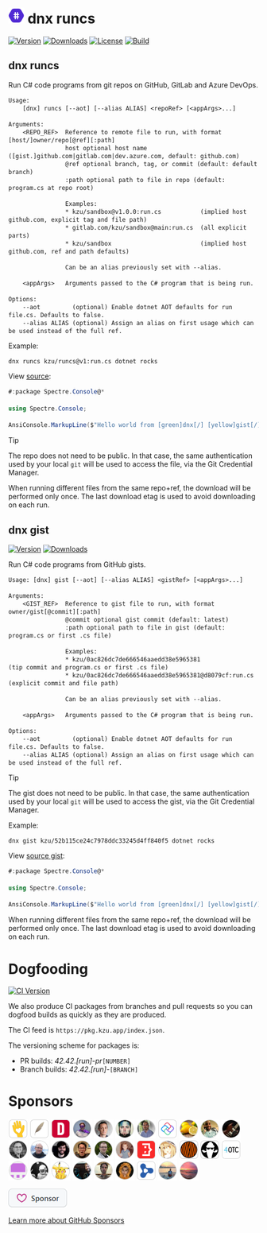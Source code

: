 ![Icon](https://raw.githubusercontent.com/devlooped/runcs/main/assets/img/icon-32.png) dnx runcs
============

[![Version](https://img.shields.io/nuget/vpre/runcs.svg?color=royalblue)](https://www.nuget.org/packages/runcs)
[![Downloads](https://img.shields.io/nuget/dt/runcs.svg?color=green)](https://www.nuget.org/packages/runcs)
[![License](https://img.shields.io/github/license/devlooped/runcs.svg?color=blue)](https://github.com/devlooped/runcs/blob/main/license.txt)
[![Build](https://github.com/devlooped/runcs/actions/workflows/build.yml/badge.svg?branch=main)](https://github.com/devlooped/runcs/actions/workflows/build.yml)

## dnx runcs
<!-- #runcs -->
Run C# code programs from git repos on GitHub, GitLab and Azure DevOps.

```
Usage:
    [dnx] runcs [--aot] [--alias ALIAS] <repoRef> [<appArgs>...]

Arguments:
    <REPO_REF>  Reference to remote file to run, with format [host/]owner/repo[@ref][:path]
                host optional host name ([gist.]github.com|gitlab.com|dev.azure.com, default: github.com)
                @ref optional branch, tag, or commit (default: default branch)
                :path optional path to file in repo (default: program.cs at repo root)

                Examples:
                * kzu/sandbox@v1.0.0:run.cs           (implied host github.com, explicit tag and file path)
                * gitlab.com/kzu/sandbox@main:run.cs  (all explicit parts)
                * kzu/sandbox                         (implied host github.com, ref and path defaults)

                Can be an alias previously set with --alias.

    <appArgs>   Arguments passed to the C# program that is being run.

Options:
    --aot         (optional) Enable dotnet AOT defaults for run file.cs. Defaults to false.
    --alias ALIAS (optional) Assign an alias on first usage which can be used instead of the full ref.
```

Example:

```
dnx runcs kzu/runcs@v1:run.cs dotnet rocks
```

View [source](https://github.com/kzu/runcs/blob/v1/run.cs):

```csharp
#:package Spectre.Console@*

using Spectre.Console;

AnsiConsole.MarkupLine($"Hello world from [green]dnx[/] [yellow]gist[/] :rocket: [bold italic]{string.Join(' ', args)}[/]");
```

> [!TIP]
> The repo does not need to be public. In that case, the same authentication 
> used by your local `git` will be used to access the file, via the Git Credential Manager.

When running different files from the same repo+ref, the download will be performed only once.
The last download etag is used to avoid downloading on each run.

<!-- #runcs -->

## dnx gist

[![Version](https://img.shields.io/nuget/vpre/gist.svg?color=royalblue)](https://www.nuget.org/packages/gist)
[![Downloads](https://img.shields.io/nuget/dt/gist.svg?color=green)](https://www.nuget.org/packages/gist)

<!-- #gist -->
Run C# code programs from GitHub gists.

```
Usage: [dnx] gist [--aot] [--alias ALIAS] <gistRef> [<appArgs>...]

Arguments:
    <GIST_REF>  Reference to gist file to run, with format owner/gist[@commit][:path]
                @commit optional gist commit (default: latest)
                :path optional path to file in gist (default: program.cs or first .cs file)

                Examples:
                * kzu/0ac826dc7de666546aaedd38e5965381                 (tip commit and program.cs or first .cs file)
                * kzu/0ac826dc7de666546aaedd38e5965381@d8079cf:run.cs  (explicit commit and file path)

                Can be an alias previously set with --alias.

    <appArgs>   Arguments passed to the C# program that is being run.

Options:
    --aot         (optional) Enable dotnet AOT defaults for run file.cs. Defaults to false.
    --alias ALIAS (optional) Assign an alias on first usage which can be used instead of the full ref.
```

> [!TIP]
> The gist does not need to be public. In that case, the same authentication 
> used by your local `git` will be used to access the gist, via the Git Credential Manager.

Example:

```
dnx gist kzu/52b115ce24c7978ddc33245d4ff840f5 dotnet rocks
```

View [source gist](https://gist.github.com/kzu/52b115ce24c7978ddc33245d4ff840f5):

```csharp
#:package Spectre.Console@*

using Spectre.Console;

AnsiConsole.MarkupLine($"Hello world from [green]dnx[/] [yellow]gist[/] :rocket: [bold italic]{string.Join(' ', args)}[/]");
```

When running different files from the same repo+ref, the download will be performed only once.
The last download etag is used to avoid downloading on each run.

<!-- #gist -->

# Dogfooding

[![CI Version](https://img.shields.io/endpoint?url=https://shields.kzu.app/vpre/gist/main&label=nuget.ci&color=brightgreen)](https://pkg.kzu.app/index.json)

We also produce CI packages from branches and pull requests so you can dogfood builds as quickly as they are produced. 

The CI feed is `https://pkg.kzu.app/index.json`. 

The versioning scheme for packages is:

- PR builds: *42.42.[run]-pr*`[NUMBER]`
- Branch builds: *42.42.[run]-*`[BRANCH]`

<!-- include https://github.com/devlooped/sponsors/raw/main/footer.md -->
# Sponsors 

<!-- sponsors.md -->
[![Clarius Org](https://raw.githubusercontent.com/devlooped/sponsors/main/.github/avatars/clarius.png "Clarius Org")](https://github.com/clarius)
[![MFB Technologies, Inc.](https://raw.githubusercontent.com/devlooped/sponsors/main/.github/avatars/MFB-Technologies-Inc.png "MFB Technologies, Inc.")](https://github.com/MFB-Technologies-Inc)
[![DRIVE.NET, Inc.](https://raw.githubusercontent.com/devlooped/sponsors/main/.github/avatars/drivenet.png "DRIVE.NET, Inc.")](https://github.com/drivenet)
[![Keith Pickford](https://raw.githubusercontent.com/devlooped/sponsors/main/.github/avatars/Keflon.png "Keith Pickford")](https://github.com/Keflon)
[![Thomas Bolon](https://raw.githubusercontent.com/devlooped/sponsors/main/.github/avatars/tbolon.png "Thomas Bolon")](https://github.com/tbolon)
[![Kori Francis](https://raw.githubusercontent.com/devlooped/sponsors/main/.github/avatars/kfrancis.png "Kori Francis")](https://github.com/kfrancis)
[![Toni Wenzel](https://raw.githubusercontent.com/devlooped/sponsors/main/.github/avatars/twenzel.png "Toni Wenzel")](https://github.com/twenzel)
[![Uno Platform](https://raw.githubusercontent.com/devlooped/sponsors/main/.github/avatars/unoplatform.png "Uno Platform")](https://github.com/unoplatform)
[![Reuben Swartz](https://raw.githubusercontent.com/devlooped/sponsors/main/.github/avatars/rbnswartz.png "Reuben Swartz")](https://github.com/rbnswartz)
[![Jacob Foshee](https://raw.githubusercontent.com/devlooped/sponsors/main/.github/avatars/jfoshee.png "Jacob Foshee")](https://github.com/jfoshee)
[![](https://raw.githubusercontent.com/devlooped/sponsors/main/.github/avatars/Mrxx99.png "")](https://github.com/Mrxx99)
[![Eric Johnson](https://raw.githubusercontent.com/devlooped/sponsors/main/.github/avatars/eajhnsn1.png "Eric Johnson")](https://github.com/eajhnsn1)
[![David JENNI](https://raw.githubusercontent.com/devlooped/sponsors/main/.github/avatars/davidjenni.png "David JENNI")](https://github.com/davidjenni)
[![Jonathan ](https://raw.githubusercontent.com/devlooped/sponsors/main/.github/avatars/Jonathan-Hickey.png "Jonathan ")](https://github.com/Jonathan-Hickey)
[![Charley Wu](https://raw.githubusercontent.com/devlooped/sponsors/main/.github/avatars/akunzai.png "Charley Wu")](https://github.com/akunzai)
[![Ken Bonny](https://raw.githubusercontent.com/devlooped/sponsors/main/.github/avatars/KenBonny.png "Ken Bonny")](https://github.com/KenBonny)
[![Simon Cropp](https://raw.githubusercontent.com/devlooped/sponsors/main/.github/avatars/SimonCropp.png "Simon Cropp")](https://github.com/SimonCropp)
[![agileworks-eu](https://raw.githubusercontent.com/devlooped/sponsors/main/.github/avatars/agileworks-eu.png "agileworks-eu")](https://github.com/agileworks-eu)
[![Zheyu Shen](https://raw.githubusercontent.com/devlooped/sponsors/main/.github/avatars/arsdragonfly.png "Zheyu Shen")](https://github.com/arsdragonfly)
[![Vezel](https://raw.githubusercontent.com/devlooped/sponsors/main/.github/avatars/vezel-dev.png "Vezel")](https://github.com/vezel-dev)
[![ChilliCream](https://raw.githubusercontent.com/devlooped/sponsors/main/.github/avatars/ChilliCream.png "ChilliCream")](https://github.com/ChilliCream)
[![4OTC](https://raw.githubusercontent.com/devlooped/sponsors/main/.github/avatars/4OTC.png "4OTC")](https://github.com/4OTC)
[![Vincent Limo](https://raw.githubusercontent.com/devlooped/sponsors/main/.github/avatars/v-limo.png "Vincent Limo")](https://github.com/v-limo)
[![Jordan S. Jones](https://raw.githubusercontent.com/devlooped/sponsors/main/.github/avatars/jordansjones.png "Jordan S. Jones")](https://github.com/jordansjones)
[![domischell](https://raw.githubusercontent.com/devlooped/sponsors/main/.github/avatars/DominicSchell.png "domischell")](https://github.com/DominicSchell)
[![Justin Wendlandt](https://raw.githubusercontent.com/devlooped/sponsors/main/.github/avatars/jwendl.png "Justin Wendlandt")](https://github.com/jwendl)
[![Adrian Alonso](https://raw.githubusercontent.com/devlooped/sponsors/main/.github/avatars/adalon.png "Adrian Alonso")](https://github.com/adalon)
[![Michael Hagedorn](https://raw.githubusercontent.com/devlooped/sponsors/main/.github/avatars/Eule02.png "Michael Hagedorn")](https://github.com/Eule02)
[![torutek](https://raw.githubusercontent.com/devlooped/sponsors/main/.github/avatars/torutek.png "torutek")](https://github.com/torutek)
[![Ryan McCaffery](https://raw.githubusercontent.com/devlooped/sponsors/main/.github/avatars/mccaffers.png "Ryan McCaffery")](https://github.com/mccaffers)
[![Alex Wiese](https://raw.githubusercontent.com/devlooped/sponsors/main/.github/avatars/alexwiese.png "Alex Wiese")](https://github.com/alexwiese)


<!-- sponsors.md -->

[![Sponsor this project](https://raw.githubusercontent.com/devlooped/sponsors/main/sponsor.png "Sponsor this project")](https://github.com/sponsors/devlooped)
&nbsp;

[Learn more about GitHub Sponsors](https://github.com/sponsors)

<!-- https://github.com/devlooped/sponsors/raw/main/footer.md -->
